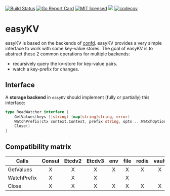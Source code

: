 [![Build Status](https://travis-ci.org/HeavyHorst/easyKV.svg?branch=master)](https://travis-ci.org/HeavyHorst/easyKV) [![Go Report Card](https://goreportcard.com/badge/github.com/HeavyHorst/easyKV)](https://goreportcard.com/report/github.com/HeavyHorst/easyKV) [![MIT licensed](https://img.shields.io/badge/license-MIT-blue.svg)](https://raw.githubusercontent.com/HeavyHorst/easyKV/master/LICENCE)
[![](https://godoc.org/github.com/HeavyHorst/easyKV?status.svg)](http://godoc.org/github.com/HeavyHorst/easyKV) [![codecov](https://codecov.io/gh/HeavyHorst/easyKV/branch/master/graph/badge.svg)](https://codecov.io/gh/HeavyHorst/easyKV)


# easyKV
easyKV is based on the backends of [confd](https://github.com/kelseyhightower/confd).
easyKV provides a very simple interface to work with some key-value stores.
The goal of easyKV is to abstract these 2 common operations for multiple backends:

  - recursively query the kv-store for key-value pairs.
  - watch a key-prefix for changes.

## Interface
A **storage backend** in `easyKV` should implement (fully or partially) this interface:
```go
type ReadWatcher interface {
	GetValues(keys []string) (map[string]string, error)
	WatchPrefix(ctx context.Context, prefix string, opts ...WatchOption) (uint64, error)
	Close()
}
```

## Compatibility matrix

| Calls                 |   Consul   | Etcdv2 | Etcdv3  |  env  | file |   redis |  vault  |  zookeeper |
|-----------------------|:----------:|:------:|:-------:|:-----:|:----:|:-------:|:-------:|:----------:|
| GetValues             |     X      |   X    |      X  |    X  |  X   |     X   |   X     |     X      |
| WatchPrefix           |     X      |   X    |      X  |       |  X   |         |         |     X      |
| Close                 |     X      |   X    |      X  |    X  |  X   |     X   |   X     |     X      |

